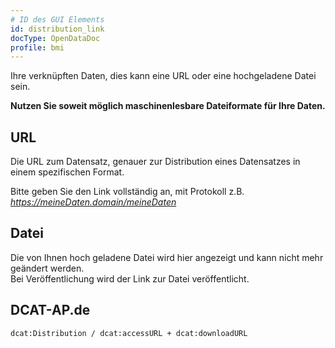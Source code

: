 ```yaml
---
# ID des GUI Elements
id: distribution_link
docType: OpenDataDoc
profile: bmi
---
```


Ihre verknüpften Daten, dies kann eine URL oder eine hochgeladene Datei sein.

**Nutzen Sie soweit möglich maschinenlesbare Dateiformate für Ihre Daten.**

## URL

Die URL zum Datensatz, genauer zur Distribution eines Datensatzes in einem spezifischen Format.

Bitte geben Sie den Link vollständig an, mit Protokoll z.B. *https://meineDaten.domain/meineDaten*

## Datei

Die von Ihnen hoch geladene Datei wird hier angezeigt und kann nicht mehr geändert werden.<br />
Bei Veröffentlichung wird der Link zur Datei veröffentlicht.

## DCAT-AP.de
`dcat:Distribution / dcat:accessURL + dcat:downloadURL`
